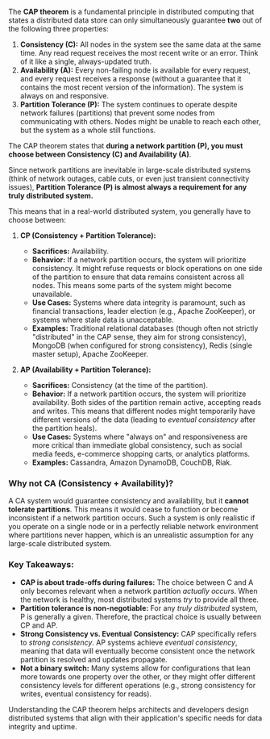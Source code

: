 The **CAP theorem** is a fundamental principle in distributed computing that states a distributed data store can only simultaneously guarantee **two** out of the following three properties:

1. **Consistency (C):** All nodes in the system see the same data at the same time. Any read request receives the most recent write or an error. Think of it like a single, always-updated truth.
2. **Availability (A):** Every non-failing node is available for every request, and every request receives a response (without a guarantee that it contains the most recent version of the information). The system is always on and responsive.
3. **Partition Tolerance (P):** The system continues to operate despite network failures (partitions) that prevent some nodes from communicating with others. Nodes might be unable to reach each other, but the system as a whole still functions.


The CAP theorem states that **during a network partition (P), you must choose between Consistency (C) and Availability (A)**.

Since network partitions are inevitable in large-scale distributed systems (think of network outages, cable cuts, or even just transient connectivity issues), **Partition Tolerance (P) is almost always a requirement for any truly distributed system.**

This means that in a real-world distributed system, you generally have to choose between:

1.  **CP (Consistency + Partition Tolerance):**
    *   **Sacrifices:** Availability.
    *   **Behavior:** If a network partition occurs, the system will prioritize consistency. It might refuse requests or block operations on one side of the partition to ensure that data remains consistent across all nodes. This means some parts of the system might become unavailable.
    *   **Use Cases:** Systems where data integrity is paramount, such as financial transactions, leader election (e.g., Apache ZooKeeper), or systems where stale data is unacceptable.
    *   **Examples:** Traditional relational databases (though often not strictly "distributed" in the CAP sense, they aim for strong consistency), MongoDB (when configured for strong consistency), Redis (single master setup), Apache ZooKeeper.

2.  **AP (Availability + Partition Tolerance):**
    *   **Sacrifices:** Consistency (at the time of the partition).
    *   **Behavior:** If a network partition occurs, the system will prioritize availability. Both sides of the partition remain active, accepting reads and writes. This means that different nodes might temporarily have different versions of the data (leading to *eventual consistency* after the partition heals).
    *   **Use Cases:** Systems where "always on" and responsiveness are more critical than immediate global consistency, such as social media feeds, e-commerce shopping carts, or analytics platforms.
    *   **Examples:** Cassandra, Amazon DynamoDB, CouchDB, Riak.

### Why not CA (Consistency + Availability)?

A CA system would guarantee consistency and availability, but it **cannot tolerate partitions**. This means it would cease to function or become inconsistent if a network partition occurs. Such a system is only realistic if you operate on a single node or in a perfectly reliable network environment where partitions never happen, which is an unrealistic assumption for any large-scale distributed system.

### Key Takeaways:

*   **CAP is about trade-offs during failures:** The choice between C and A only becomes relevant when a network partition *actually occurs*. When the network is healthy, most distributed systems *try* to provide all three.
*   **Partition tolerance is non-negotiable:** For any *truly distributed* system, P is generally a given. Therefore, the practical choice is usually between CP and AP.
*   **Strong Consistency vs. Eventual Consistency:** CAP specifically refers to *strong consistency*. AP systems achieve *eventual consistency*, meaning that data will eventually become consistent once the network partition is resolved and updates propagate.
*   **Not a binary switch:** Many systems allow for configurations that lean more towards one property over the other, or they might offer different consistency levels for different operations (e.g., strong consistency for writes, eventual consistency for reads).

Understanding the CAP theorem helps architects and developers design distributed systems that align with their application's specific needs for data integrity and uptime.
